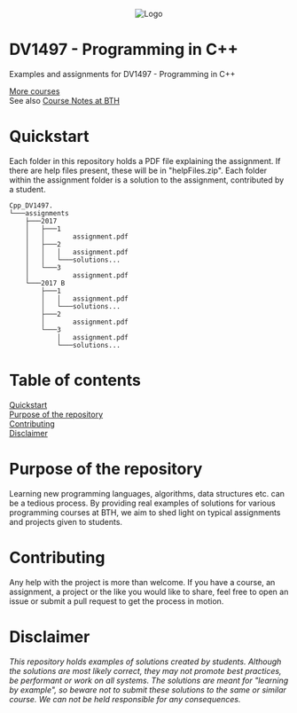 <p align="center">
  <img alt="Logo" src="https://github.com/ProgrammingCoursesBTH/C_DV1550/raw/master/logo.png">
</p>

DV1497 - Programming in C++
======

Examples and assignments for DV1497 - Programming in C++

[More courses](https://github.com/ProgrammingCoursesBTH) <br />
See also [Course Notes at BTH](https://github.com/CourseNotesBTH)

# Quickstart
<a name="quickstart"></a>

Each folder in this repository holds a PDF file explaining the assignment. If there are help files present, these will be in "helpFiles.zip". Each folder within the assignment folder is a solution to the assignment, contributed by a student.

```
Cpp_DV1497.
└───assignments
    ├───2017
    │   ├───1
    │   │       assignment.pdf
    │   ├───2
    │   │   │   assignment.pdf
    │   │   └───solutions...
    │   └───3
    │           assignment.pdf
    └───2017 B
        ├───1
        │   │   assignment.pdf
        │   └───solutions...
        ├───2
        │       assignment.pdf
        └───3
            │   assignment.pdf
            └───solutions...
```

# Table of contents

[Quickstart](#quickstart)<br/>
[Purpose of the repository]("#purpose")<br />
[Contributing](#contributing)<br/>
[Disclaimer](#disclaimer)

# Purpose of the repository
<a name="purpose"></a>

Learning new programming languages, algorithms, data structures etc. can be a tedious process. By providing real examples of solutions for various programming courses at BTH, we aim to shed light on typical assignments and projects given to students.

# Contributing
<a name="contributing"></a>

Any help with the project is more than welcome. If you have a course, an assignment, a project or the like you would like to share, feel free to open an issue or submit a pull request to get the process in motion.

# Disclaimer
<a name="disclaimer"></a>

_This repository holds examples of solutions created by students. Although the solutions are most likely correct, they may not promote best practices, be performant or work on all systems. The solutions are meant for "learning by example", so beware not to submit these solutions to the same or similar course. We can not be held responsible for any consequences._
